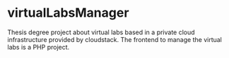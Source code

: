 virtualLabsManager
==================

Thesis degree project about virtual labs based in a private cloud infrastructure provided by cloudstack. The frontend to manage the virtual labs is a PHP project.